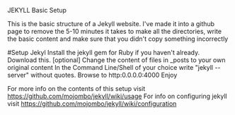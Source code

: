 JEKYLL Basic Setup

This is the basic structure of a Jekyll website.
I've made it into a github page to remove the 5-10 minutes it takes to make all the directories, write the basic content and make sure that you didn't copy something incorrectly


#Setup Jekyl
Install the jekyll gem for Ruby if you haven't already.
Download this. 
[optional] Change the content of files in _posts to your own original content 
In the Command Line/Shell of your choice write "jekyll --server" without quotes.
Browse to http:0.0.0.0:4000
Enjoy

For more info on the contents of this setup visit https://github.com/mojombo/jekyll/wiki/usage
For info on configuring jekyll visit https://github.com/mojombo/jekyll/wiki/configuration



